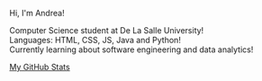 <!-- Simple bio & stats -->

Hi, I'm Andrea!

Computer Science student at De La Salle University! <br/> 
Languages: HTML, CSS, JS, Java and Python! <br/>
Currently learning about software engineering and data analytics! <br/>

<!-- GitHub stats card (https://github.com/anuraghazra/github-readme-stats) -->
[My GitHub Stats](link)

<!-- Add GitHub stats from https://gprm.itsvg.in/ -->

<!-- Link favorite YT videos (https://github.com/DenverCoder1/github-readme-youtube-cards) , my blog posts -->
